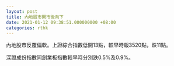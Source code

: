 ```yaml
---
layout: post
title: 內地股市開市後向下
date: 2021-01-12 09:38:51.000000000 +08:00
categories: rthk
---
```


內地股市反覆偏軟。上證綜合指數低開13點，較早時報3520點，跌11點。

深證成份指數同創業板指數較早時分別跌0.5%及0.9%。
